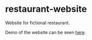 # restaurant-website
Website for fictional restaurant.

Demo of the website can be seen [here](https://vojtechnerad.github.io/restaurant-website/src/).
